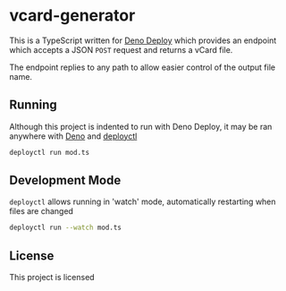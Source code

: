 # vcard-generator
This is a TypeScript written for [Deno Deploy](https://deno.com/deploy/) which provides an endpoint which accepts a JSON `POST` request and returns a vCard file.

The endpoint replies to any path to allow easier control of the output file name.

## Running

Although this project is indented to run with Deno Deploy, it may be ran anywhere with [Deno](https://deno.land) and [deployctl](https://deno.com/deploy/docs/deployctl/)

```bash
deployctl run mod.ts
```

## Development Mode
`deployctl` allows running in 'watch' mode, automatically restarting when files are changed
```bash
deployctl run --watch mod.ts
```

## License

This project is licensed 
